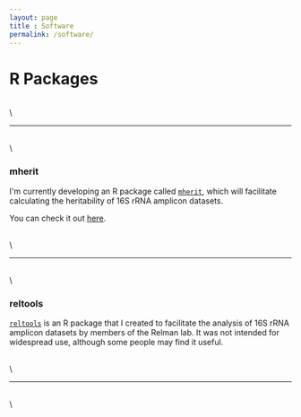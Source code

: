 ```yaml
---
layout: page
title : Software
permalink: /software/
---
```


<h1>R Packages</h1>

\
\

***

\
\

<h3>mherit</h3>

I'm currently developing an R package called [<code>mherit</code>](https://danielsprockett.github.io/mherit/), which will facilitate calculating the heritability of 16S rRNA amplicon datasets.  

You can check it out [here](https://danielsprockett.github.io/mherit/).

\
\ 

***

\
\

<h3>reltools</h3>

[<code>reltools</code>](https://github.com/DanielSprockett/reltools) is an R package that I created to facilitate the analysis of 16S rRNA amplicon datasets by members of the Relman lab. It was not intended for widespread use, although some people may find it useful. 

\
\

***

\
\
